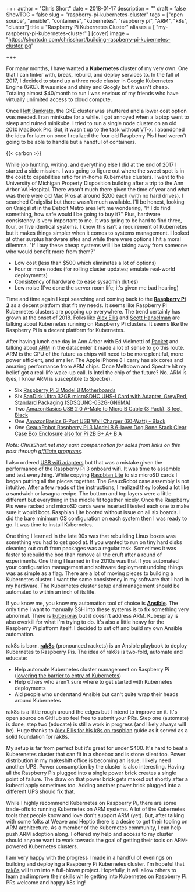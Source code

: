 +++
author = "Chris Short"
date = 2018-01-17
description = ""
draft = false
ShowTOC = false
slug = "raspberry-pi-kubernetes-cluster"
tags = ["open source", "ansible", "containers", "kubernetes", "raspberry pi", "ARM", "k8s", "cluster"]
title = "Raspberry Pi Kubernetes Cluster"
aliases = [
     "my-raspberry-pi-kubernetes-cluster"
]
[cover]
image = "https://shortcdn.com/chrisshort/building-raspberry-pi-kubernetes-cluster.jpg"

+++

For many months, I have wanted a **Kubernetes** cluster of my very own. One that I can tinker with, break, rebuild, and deploy services to. In the fall of 2017, I decided to stand up a three node cluster in Google Kubernetes Engine (GKE). It was nice and shiny and Googly but it wasn't cheap. Totaling almost $40/month to run I was envious of my friends who have virtually unlimited access to cloud compute.


Once I [left Bankrate](/leaving-bankrate/), the GKE cluster was shuttered and a lower cost option was needed. I ran minikube for a while. I got annoyed when a laptop went to sleep and ruined minikube. I tried to run a single node cluster on an old 2010 MacBook Pro. But, it wasn't up to the task without [VT-x](https://en.wikipedia.org/wiki/X86_virtualization#Intel_virtualization_(VT-x)). I abandoned the idea for later on once I realized the four old Raspberry Pis I had weren't going to be able to handle but a handful of containers.

{{< carbon >}}

While job hunting, writing, and everything else I did at the end of 2017 I started a side mission. I was going to figure out where the sweet spot is in the cost to capabilities ratio for in-home Kubernetes clusters. I went to the University of Michigan Property Disposition building after a trip to the Ann Arbor VA Hospital. There wasn't much there given the time of year and what was there were old Mac Pros at around $200 each (with no hard drives). I searched Craigslist but there wasn't much available. I'll be honest, looking on Craigslist in the Detroit Metro area left me wondering, "If I do find something, how safe would I be going to buy it?" Plus, hardware consistency is very important to me. It was going to be hard to find three, four, or five identical systems. I know this isn't a requirement of Kubernetes but it makes things simpler when it comes to systems management. I looked at other surplus hardware sites and while there were options I hit a moral dilemma. "If I buy these cheap systems will I be taking away from someone who would benefit more from them?"

* Low cost (less than $500 which eliminates a lot of options)
* Four or more nodes (for rolling cluster updates; emulate real-world deployments)
* Consistency of hardware (to ease sysadmin duties)
* Low noise (I've done the server room life; it's given me bad hearing)

Time and time again I kept searching and coming back to the [**Raspberry Pi 3**](https://www.raspberrypi.org/products/raspberry-pi-3-model-b/) as a decent platform that fit my needs. It seems like Raspberry Pi Kubernetes clusters are popping up everywhere. The trend certainly has grown at the onset of 2018. Folks like [Alex Ellis](https://blog.alexellis.io/the-state-of-netbooting-raspberry-pi/) and [Scott Hanselman](https://www.hanselman.com/blog/HowToBuildAKubernetesClusterWithARMRaspberryPiThenRunNETCoreOnOpenFaas.aspx) are talking about Kubernetes running on Raspberry Pi clusters. It seems like the Raspberry Pi is a decent platform for Kubernetes.

After having lunch one day in Ann Arbor with Ed Vielmetti of [Packet](https://www.packet.net/) and talking about [ARM](https://en.wikipedia.org/wiki/ARM_architecture) in the datacenter it made a lot of sense to go this route. ARM is the CPU of the future as chips will need to be more plentiful, more power efficient, and smaller. The Apple iPhone 8 I carry has six cores and amazing performance from ARM chips. Once Meltdown and Spectre hit my belief got a real-life wake-up call. Is Intel the chip of the future? No. ARM is (yes, I know ARM is susceptible to Spectre).

* Six [Raspberry Pi 3 Model B Motherboards](https://amzn.to/2K6lfQ7)
* Six [SanDisk Ultra 32GB microSDHC UHS-I Card with Adapter, Grey/Red, Standard Packaging (SDSQUNC-032G-GN6MA)](https://amzn.to/2DA6H7q)
* Two [AmazonBasics USB 2.0 A-Male to Micro B Cable (3 Pack), 3 feet, Black](https://amzn.to/2BnRDZ4)
* One [AmazonBasics 6-Port USB Wall Charger (60-Watt) - Black](https://amzn.to/2z43dGP)
* One [GeauxRobot Raspberry Pi 3 Model B 6-layer Dog Bone Stack Clear Case Box Enclosure also for Pi 2B B+ A+ B A](https://amzn.to/2DxXb4N)

*Note: ChrisShort.net may earn compensation for sales from links on this post through [affiliate programs](/terms#affiliate-link-policy).*

I also ordered [USB wifi adapters](https://amzn.to/2Bp0qdj) but that was a mistake given the performance of the Raspberry Pi 3 onboard wifi. It was time to assemble and test everything. While copying [Raspbian Lite](https://www.raspberrypi.org/downloads/raspbian/) to six microSD cards I began putting all the pieces together. The GeauxRobot case assembly is not intuitive. After a few reads of the instructions, I realized they looked a lot like a sandwich or lasagna recipe. The bottom and top layers were a little different but everything in the middle fit together nicely. Once the Raspberry Pis were racked and microSD cards were inserted I tested each one to make sure it would boot. Raspbian Lite booted without issue on all six boards. I did the bare minimum OS configuration on each system then I was ready to go. It was time to install Kubernetes.

One thing I learned in the late 90s was that rebuilding Linux boxes was something you had to get good at. If you wanted to run on tiny hard disks cleaning out cruft from packages was a regular task. Sometimes it was faster to rebuild the box than remove all the cruft after a round of experiments. One thing I learned in the 2010s was that if you automated your configuration management and software deployment undoing things was as simple as a flag. There are a lot of moving pieces to building a Kubernetes cluster. I want the same consistency in my software that I had in my hardware. The Kubernetes cluster setup and management should be automated to within an inch of its life.

If you know me, you know my automation tool of choice is **[Ansible](/tags/ansible/)**. The only time I want to manually SSH into these systems is to fix something very abnormal. There is [kubespray](https://kubespray.io/) but it doesn't address ARM. Kubespray is also overkill for what I'm trying to do. It's also a little heavy for the Raspberry Pi platform itself. I decided to set off and build my own Ansible automation.

rak8s is born. [**rak8s**](https://github.com/rak8s/rak8s) (pronounced rackets) is an Ansible playbook to deploy Kubernetes to Raspberry Pis. The idea of rak8s is two-fold, automate and educate:

* Help automate Kubernetes cluster management on Raspberry Pi ([lowering the barrier to entry of Kubernetes](/kubernetes-getting-started/))
* Help others who aren't sure where to get started with Kubernetes deployments
* Aid people who understand Ansible but can't quite wrap their heads around Kubernetes

rak8s is a little rough around the edges but I intend to improve on it. It's open source on GitHub so feel free to submit your PRs. Step one (automate) is done, step two (educate) is still a work in progress (and likely always will be). Huge thanks to [Alex Ellis for his k8s on raspbian](https://gist.github.com/alexellis/fdbc90de7691a1b9edb545c17da2d975) guide as it served as a solid foundation for rak8s.

My setup is far from perfect but it's great for under $400. It's hard to beat a Kuberenetes cluster that can fit in a shoebox and is stone silent too. Power distribution in my makeshift office is becoming an issue. I likely need another UPS. Power consumption by the cluster is also interesting. Having all the Raspberry Pis plugged into a single power brick creates a single point of failure. The draw on that power brick gets maxed out shortly after a kubectl apply sometimes too. Adding another power brick plugged into a different UPS should fix that.

While I highly recommend Kubernetes on Raspberry Pi, there are some trade-offs to running Kubernetes on ARM systems. A lot of the Kubernetes tools that people know and love don't support ARM (yet). But, after talking with some folks at Weave and Heptio there is a desire to get their tooling on ARM architecture. As a member of the Kubernetes community, I can help push ARM adoption along. I offered my help and access to my cluster should anyone want to work towards the goal of getting their tools on ARM-powered Kubernetes clusters.



I am very happy with the progress I made in a handful of evenings on building and deploying a Raspberry Pi Kubernetes cluster. I'm hopeful that [rak8s](https://github.com/rak8s/rak8s) will turn into a full-blown project. Hopefully, it will allow others to learn and improve their skills while getting into Kubernetes on Raspberry Pi. PRs welcome and happy k8s'ing!
